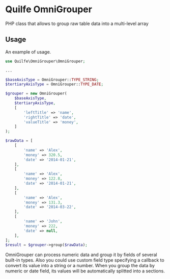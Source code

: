 # Quilfe OmniGrouper
PHP class that allows to group raw table data into a multi-level array

## Usage

An example of usage.

```php
use Quilfe\OmniGrouper\OmniGrouper;

...

$baseAxisType = OmniGrouper::TYPE_STRING;
$tertiaryAxisType = OmniGrouper::TYPE_DATE;

$grouper = new OmniGrouper(
    $baseAxisType,
    $tertiaryAxisType,
    [
        'leftTitle' => 'name',
        'rightTitle' => 'date',
        'valueTitle' => 'money',
    ]
);

$rawData = [
    [
        'name' => 'Alex',
        'money' => 320.5,
        'date' => '2014-01-21',
    ],
    [
        'name' => 'Alex',
        'money' => 122.8,
        'date' => '2014-01-21',
    ],
    [
        'name' => 'Alex',
        'money' => 131.3,
        'date' => '2014-03-22',
    ],
    [
        'name' => 'John',
        'money' => 222,
        'date' => null,
    ],
];
$result = $grouper->group($rawData);
```

OmniGrouper can process numeric data and group it by fields of several built-in types.
Also you could use custom field type specifying a callback to convert its value into a string or a number.
When you group the data by numeric or date field, its values will be automatically splitted into a sections.

